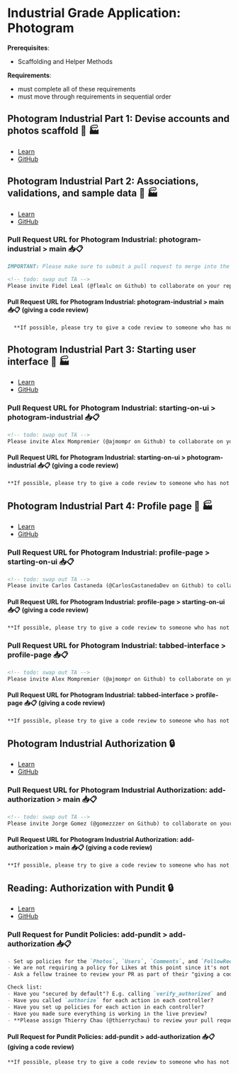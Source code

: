 # Industrial Grade Application: Photogram
<!-- TODO: add point requirements -->
<!-- TODO: refactor so we merge into main (which is more common) -->

**Prerequisites**:
- Scaffolding and Helper Methods

**Requirements**:
- must complete all of these requirements
- must move through requirements in sequential order

<!-- TODO: overview -->

## Photogram Industrial Part 1: Devise accounts and photos scaffold 📸 🏭
  - [Learn](https://learn.firstdraft.com/lessons/197-photogram-industrial-part-1)
  - [GitHub](https://github.com/appdev-lessons/photogram-industrial-part-1)

## Photogram Industrial Part 2: Associations, validations, and sample data 📸 🏭
- [Learn](https://learn.firstdraft.com/lessons/198-photogram-industrial-part-2)
- [GitHub](https://github.com/appdev-lessons/photogram-industrial-part-2)

### Pull Request URL for Photogram Industrial: photogram-industrial > main 📥📋
```md
IMPORTANT: Please make sure to submit a pull request to merge into the `main` branch of <u>your own repository</u>. We do not want to submit requests to pull into the `appdev-projects` repository! 😵‍💫

<!-- todo: swap out TA -->
Please invite Fidel Leal (@flealc on Github) to collaborate on your repository. Also, be sure to **assign @flealc to review your pull request**.
```

#### Pull Request URL for Photogram Industrial: photogram-industrial > main 📥📋 (giving a code review)
```md
  **If possible, please try to give a code review to someone who has not yet received a review on this branch!**
```

## Photogram Industrial Part 3: Starting user interface 📸 🏭
- [Learn](https://learn.firstdraft.com/lessons/199-photogram-industrial-part-3)
- [GitHub](https://github.com/appdev-lessons/photogram-industrial-part-3)

### Pull Request URL for Photogram Industrial: starting-on-ui > photogram-industrial 📥📋
```md
<!-- todo: swap out TA -->
Please invite Alex Mompremier (@ajmompr on Github) to collaborate on your repository. Also, be sure to **assign @ajmompr to review your pull request**.
```

#### Pull Request URL for Photogram Industrial: starting-on-ui > photogram-industrial 📥📋 (giving a code review)
```md
**If possible, please try to give a code review to someone who has not yet received a review on this branch!**
```

## Photogram Industrial Part 4: Profile page 📸 🏭
- [Learn](https://learn.firstdraft.com/lessons/200-photogram-industrial-part-4)
- [GitHub](https://github.com/appdev-lessons/photogram-industrial-part-4)

### Pull Request URL for Photogram Industrial: profile-page > starting-on-ui 📥📋
```md
<!-- todo: swap out TA -->
Please invite Carlos Castaneda (@CarlosCastanedaDev on Github) to collaborate on your repository. Also, be sure to **assign @CarlosCastanedaDev to review your pull request**.
```
#### Pull Request URL for Photogram Industrial: profile-page > starting-on-ui 📥📋 (giving a code review)
```md
**If possible, please try to give a code review to someone who has not yet received a review on this branch!**
```

### Pull Request URL for Photogram Industrial: tabbed-interface > profile-page 📥📋
```md
<!-- todo: swap out TA -->
Please invite Alex Mompremier (@ajmompr on Github) to collaborate on your repository. Also, be sure to **assign @ajmompr to review your pull request**.
```

#### Pull Request URL for Photogram Industrial: tabbed-interface > profile-page 📥📋 (giving a code review)
```md
**If possible, please try to give a code review to someone who has not yet received a review on this branch!**
```

## Photogram Industrial Authorization 🔒
- [Learn](https://learn.firstdraft.com/lessons/201-photogram-industrial-authorization)
- [GitHub](https://github.com/appdev-lessons/photogram-industrial-authorization)

### Pull Request URL for Photogram Industrial Authorization: add-authorization > main 📥📋
```md
<!-- todo: swap out TA -->
Please invite Jorge Gomez (@gomezzzer on Github) to collaborate on your repository. Also, be sure to **assign @gomezzzer to review your pull request**.
```

#### Pull Request URL for Photogram Industrial Authorization: add-authorization > main 📥📋 (giving a code review)
```md
**If possible, please try to give a code review to someone who has not yet received a review on this branch!**
```

## Reading: Authorization with Pundit 🔒
- [Learn](https://learn.firstdraft.com/lessons/202-pundit-authorization)
- [GitHub](https://github.com/appdev-lessons/pundit-authorization)

### Pull Request for Pundit Policies: add-pundit > add-authorization 📥📋
```md
- Set up policies for the `Photos`, `Users`, `Comments`, and `FollowRequests` controllers.
- We are not requiring a policy for Likes at this point since it's not fully implemented.
- Ask a fellow trainee to review your PR as part of their "giving a code review" assignment.

Check list:
- Have you "secured by default"? E.g. calling `verify_authorized` and `verify_policy_scoped` after each action in the application controller.
- Have you called `authorize` for each action in each controller?
- Have you set up policies for each action in each controller?
- Have you made sure everything is working in the live preview?
- **Please assign Thierry Chau (@thierrychau) to review your pull request**.
```

#### Pull Request for Pundit Policies: add-pundit > add-authorization 📥📋 (giving a code review)
```md
**If possible, please try to give a code review to someone who has not yet received a review on this branch!**
```
